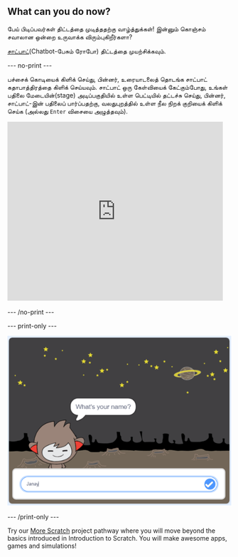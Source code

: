## What can you do now?

பேய் பிடிப்பவர்கள் திட்டத்தை முடித்ததற்கு வாழ்த்துக்கள்! இன்னும் கொஞ்சம் சவாலான ஒன்றை உருவாக்க விரும்புகிறீர்களா?

[சாட்பாட்](https://projects.raspberrypi.org/en/projects/chatbot?utm_source=pathway&utm_medium=whatnext&utm_campaign=projects)(Chatbot-பேசும் ரோபோ) திட்டத்தை முயற்சிக்கவும்.

\--- no-print \---

பச்சைக் கொடியைக் கிளிக் செய்து, பின்னர், உரையாடலைத் தொடங்க சாட்பாட் கதாபாத்திரத்தை கிளிக் செய்யவும். சாட்பாட் ஒரு கேள்வியைக் கேட்கும்போது, உங்கள் பதிலை மேடையின்(stage) அடிப்பகுதியில் உள்ள பெட்டியில் தட்டச்சு செய்து, பின்னர், சாட்பாட்-இன் பதிலைப் பார்ப்பதற்கு, வலதுபுறத்தில் உள்ள நீல நிறக் குறியைக் கிளிக் செய்க (அல்லது ` Enter ` விசையை அழுத்தவும்).

<div class="scratch-preview">
  <iframe allowtransparency="true" width="485" height="402" src="https://scratch.mit.edu/projects/embed/248864190/?autostart=false" 
  frameborder="0" scrolling="no"></iframe>
</div>

\--- /no-print \---

\--- print-only \---

![முழுமையான திட்டம்](images/chatbot-preview.png)

\--- /print-only \---

Try our [More Scratch](https://projects.raspberrypi.org/en/pathways/more-scratch) project pathway where you will move beyond the basics introduced in Introduction to Scratch. You will make awesome apps, games and simulations!